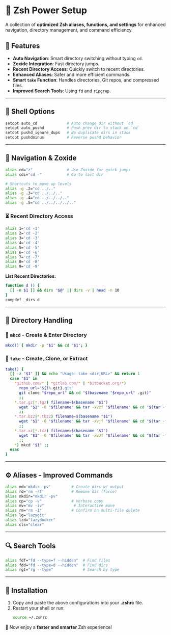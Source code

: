 # 📌 Zsh Power Setup

A collection of **optimized Zsh aliases, functions, and settings** for enhanced navigation, directory management, and command efficiency.

## 🚀 Features

- **Auto Navigation**: Smart directory switching without typing `cd`.
- **Zoxide Integration**: Fast directory jumps.
- **Recent Directory Access**: Quickly switch to recent directories.
- **Enhanced Aliases**: Safer and more efficient commands.
- **Smart `take` Function**: Handles directories, Git repos, and compressed files.
- **Improved Search Tools**: Using `fd` and `ripgrep`.

---

## 🔧 Shell Options

```sh
setopt auto_cd             # Auto change dir without `cd`
setopt auto_pushd          # Push prev dir to stack on `cd`
setopt pushd_ignore_dups   # No duplicate dirs in stack
setopt pushdminus          # Reverse pushd behavior
```

---

## 📂 Navigation & Zoxide

```sh
alias cd="z"               # Use Zoxide for quick jumps
alias cdi="cd -"           # Go to last dir

# Shortcuts to move up levels
alias -g .2="cd ../.."
alias -g .3="cd ../../.."
alias -g .4="cd ../../../.."
alias -g .5="cd ../../../../.."
```

### ⏳ Recent Directory Access

```sh
alias 1='cd -1'
alias 2='cd -2'
alias 3='cd -3'
alias 4='cd -4'
alias 5='cd -5'
alias 6='cd -6'
alias 7='cd -7'
alias 8='cd -8'
alias 9='cd -9'
```

**List Recent Directories:**
```sh
function d () {  
  [[ -n $1 ]] && dirs "$@" || dirs -v | head -n 10
}
compdef _dirs d  
```

---

## 📁 Directory Handling

### 📌 `mkcd` - Create & Enter Directory
```sh
mkcd() { mkdir -p "$1" && cd "$1"; }
```

### 📌 `take` - Create, Clone, or Extract
```sh
take() {
  [[ -z "$1" ]] && echo "Usage: take <dir|URL>" && return 1
  case "$1" in
    *github.com/* | *gitlab.com/* | *bitbucket.org/*)
      repo_url="${1%.git}.git"
      git clone "$repo_url" && cd "$(basename "$repo_url" .git)"
      ;;
    *.tar.gz|*.tgz) filename=$(basename "$1")
      wget "$1" -O "$filename" && tar -xvzf "$filename" && cd "$(tar -tf "$filename" | head -1 | cut -d/ -f1)"
      ;;
    *.tar.bz2|*.tbz2) filename=$(basename "$1")
      wget "$1" -O "$filename" && tar -xvjf "$filename" && cd "$(tar -tf "$filename" | head -1 | cut -d/ -f1)"
      ;;
    *.tar.xz|*.txz) filename=$(basename "$1")
      wget "$1" -O "$filename" && tar -xvJf "$filename" && cd "$(tar -tf "$filename" | head -1 | cut -d/ -f1)"
      ;;
    *) mkcd "$1" ;;
  esac
}
```

---

## ⚙️ Aliases - Improved Commands

```sh
alias md='mkdir -pv'         # Create dirs w/ output
alias rd='rm -rf'            # Remove dir (force)
alias mkdir="mkdir -pv"      
alias cp="cp -v"             # Verbose copy
alias mv="mv -iv"             # Interactive move
alias rm="rm -I"             # Confirm on multi-file delete
alias lg="lazygit"           
alias lzd="lazydocker"       
alias cls="clear"            
```

---

## 🔍 Search Tools

```sh
alias fdf="fd --type=f --hidden"  # Find files
alias fdd="fd --type=d --hidden"  # Find dirs
alias rgt="rg --type"             # Search by type
```

---

## 📜 Installation

1. Copy and paste the above configurations into your **.zshrc** file.
2. Restart your shell or run:
   ```sh
   source ~/.zshrc
   ```

🚀 Now enjoy a **faster and smarter** Zsh experience!

